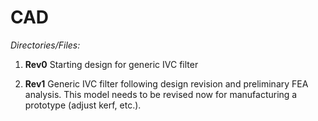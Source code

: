 # CAD

*Directories/Files:*

1. **Rev0** Starting design for generic IVC filter

2. **Rev1** Generic IVC filter following design revision and preliminary FEA analysis. This model needs to be revised now for manufacturing a prototype (adjust kerf, etc.).
